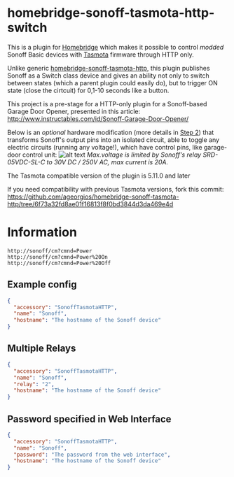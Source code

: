 # homebridge-sonoff-tasmota-http-switch

This is a plugin for [Homebridge](https://github.com/nfarina/homebridge) which makes it possible to control *modded* Sonoff Basic devices with [Tasmota](https://github.com/arendst/Sonoff-Tasmota) firmware through HTTP only.

Unlike generic [homebridge-sonoff-tasmota-http](https://github.com/ageorgios/homebridge-sonoff-tasmota-http), this plugin publishes Sonoff as a Switch class device and gives an ability not only to switch between states (which a parent plugin could easily do), but to trigger ON state (close the cirtcuit) for 0,1-10 seconds like a button.

This project is a pre-stage for a HTTP-only plugin for a Sonoff-based Garage Door Opener, presented in this article:
http://www.instructables.com/id/Sonoff-Garage-Door-Opener/

Below is an *optional* hardware modification (more details in [Step 2](http://www.instructables.com/id/Sonoff-Garage-Door-Opener/)) that transforms Sonoff's output pins into an isolated circuit, able to toggle any electric circuits (running any voltage!), which have control pins, like garage-door control unit:
![alt text](https://cdn.instructables.com/FC1/2N7E/J80GJBW5/FC12N7EJ80GJBW5.LARGE.jpg) 
*Max.voltage is limited by Sonoff's relay SRD-05VDC-SL-C to 30V DC / 250V AC, max current is 20A.*

The Tasmota compatible version of the plugin is 5.11.0 and later

If you need compatibility with previous Tasmota versions, fork this commit: https://github.com/ageorgios/homebridge-sonoff-tasmota-http/tree/6f73a32fd8ae01f16813f8f0bd3844d3da469e4d

# Information
```
http://sonoff/cm?cmnd=Power
http://sonoff/cm?cmnd=Power%20On
http://sonoff/cm?cmnd=Power%20Off
```

## Example config

```json
{
  "accessory": "SonoffTasmotaHTTP",
  "name": "Sonoff",
  "hostname": "The hostname of the Sonoff device"
}
```

## Multiple Relays

```json
{
  "accessory": "SonoffTasmotaHTTP",
  "name": "Sonoff",
  "relay": "2",
  "hostname": "The hostname of the Sonoff device"
}
```

## Password specified in Web Interface

```json
{
  "accessory": "SonoffTasmotaHTTP",
  "name": "Sonoff",
  "password": "The password from the web interface",
  "hostname": "The hostname of the Sonoff device"
}
```
